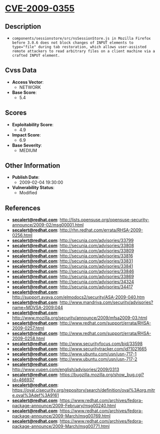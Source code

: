 
# [CVE-2009-0355](https://cve.mitre.org/cgi-bin/cvename.cgi?name=CVE-2009-0355)

## Description

- `components/sessionstore/src/nsSessionStore.js in Mozilla Firefox before 3.0.6 does not block changes of INPUT elements to type="file" during tab restoration, which allows user-assisted remote attackers to read arbitrary files on a client machine via a crafted INPUT element.`

## Cvss Data

- **Access Vector**:
  - NETWORK
- **Base Score**:
  - 5.4

## Scores

- **Exploitability Score**:
  - 4.9
- **Impact Score**:
  - 6.9
- **Base Severity**:
  - MEDIUM

## Other Information

- **Publish Date**:
  - 2009-02-04 19:30:00
- **Vulnerability Status**:
  - Modified

## References

- **secalert@redhat.com**: http://lists.opensuse.org/opensuse-security-announce/2009-02/msg00001.html
- **secalert@redhat.com**: http://rhn.redhat.com/errata/RHSA-2009-0256.html
- **secalert@redhat.com**: http://secunia.com/advisories/33799
- **secalert@redhat.com**: http://secunia.com/advisories/33808
- **secalert@redhat.com**: http://secunia.com/advisories/33809
- **secalert@redhat.com**: http://secunia.com/advisories/33816
- **secalert@redhat.com**: http://secunia.com/advisories/33831
- **secalert@redhat.com**: http://secunia.com/advisories/33841
- **secalert@redhat.com**: http://secunia.com/advisories/33846
- **secalert@redhat.com**: http://secunia.com/advisories/33869
- **secalert@redhat.com**: http://secunia.com/advisories/34324
- **secalert@redhat.com**: http://secunia.com/advisories/34417
- **secalert@redhat.com**: http://support.avaya.com/elmodocs2/security/ASA-2009-040.htm
- **secalert@redhat.com**: http://www.mandriva.com/security/advisories?name=MDVSA-2009:044
- **secalert@redhat.com**: http://www.mozilla.org/security/announce/2009/mfsa2009-03.html
- **secalert@redhat.com**: http://www.redhat.com/support/errata/RHSA-2009-0257.html
- **secalert@redhat.com**: http://www.redhat.com/support/errata/RHSA-2009-0258.html
- **secalert@redhat.com**: http://www.securityfocus.com/bid/33598
- **secalert@redhat.com**: http://www.securitytracker.com/id?1021665
- **secalert@redhat.com**: http://www.ubuntu.com/usn/usn-717-1
- **secalert@redhat.com**: http://www.ubuntu.com/usn/usn-717-2
- **secalert@redhat.com**: http://www.vupen.com/english/advisories/2009/0313
- **secalert@redhat.com**: https://bugzilla.mozilla.org/show_bug.cgi?id=466937
- **secalert@redhat.com**: https://oval.cisecurity.org/repository/search/definition/oval%3Aorg.mitre.oval%3Adef%3A9161
- **secalert@redhat.com**: https://www.redhat.com/archives/fedora-package-announce/2009-February/msg00240.html
- **secalert@redhat.com**: https://www.redhat.com/archives/fedora-package-announce/2009-March/msg00769.html
- **secalert@redhat.com**: https://www.redhat.com/archives/fedora-package-announce/2009-March/msg00771.html
